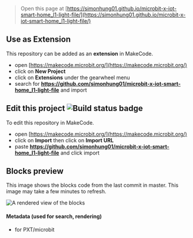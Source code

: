 
> Open this page at [https://simonhung01.github.io/microbit-x-iot-smart-home_l1-light-file/](https://simonhung01.github.io/microbit-x-iot-smart-home_l1-light-file/)

## Use as Extension

This repository can be added as an **extension** in MakeCode.

* open [https://makecode.microbit.org/](https://makecode.microbit.org/)
* click on **New Project**
* click on **Extensions** under the gearwheel menu
* search for **https://github.com/simonhung01/microbit-x-iot-smart-home_l1-light-file** and import

## Edit this project ![Build status badge](https://github.com/simonhung01/microbit-x-iot-smart-home_l1-light-file/workflows/MakeCode/badge.svg)

To edit this repository in MakeCode.

* open [https://makecode.microbit.org/](https://makecode.microbit.org/)
* click on **Import** then click on **Import URL**
* paste **https://github.com/simonhung01/microbit-x-iot-smart-home_l1-light-file** and click import

## Blocks preview

This image shows the blocks code from the last commit in master.
This image may take a few minutes to refresh.

![A rendered view of the blocks](https://github.com/simonhung01/microbit-x-iot-smart-home_l1-light-file/raw/master/.github/makecode/blocks.png)

#### Metadata (used for search, rendering)

* for PXT/microbit
<script src="https://makecode.com/gh-pages-embed.js"></script><script>makeCodeRender("{{ site.makecode.home_url }}", "{{ site.github.owner_name }}/{{ site.github.repository_name }}");</script>
